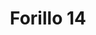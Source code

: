 ---
title: 'Forillo 14'
description: ''
credit: 'Place Holder'
style: ''
project: 'Forillo'
type: 'photo'
pathToImage: '/gallery/forillo/forillo-14.jpg'
alt: 'Forillo 14'
width: 2160
height: 1295
priority: 1
...